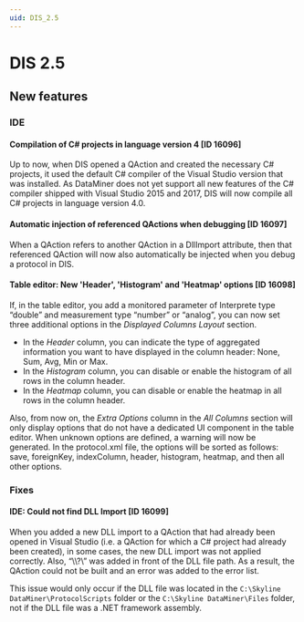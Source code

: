 ```yaml
---
uid: DIS_2.5
---
```


# DIS 2.5

## New features

### IDE

#### Compilation of C# projects in language version 4 \[ID 16096\]

Up to now, when DIS opened a QAction and created the necessary C# projects, it used the default C# compiler of the Visual Studio version that was installed. As DataMiner does not yet support all new features of the C# compiler shipped with Visual Studio 2015 and 2017, DIS will now compile all C# projects in language version 4.0.

#### Automatic injection of referenced QActions when debugging \[ID 16097\]

When a QAction refers to another QAction in a DllImport attribute, then that referenced QAction will now also automatically be injected when you debug a protocol in DIS.

#### Table editor: New 'Header', 'Histogram' and 'Heatmap' options \[ID 16098\]

If, in the table editor, you add a monitored parameter of Interprete type “double” and measurement type “number” or “analog”, you can now set three additional options in the *Displayed Columns Layout* section.

- In the *Header* column, you can indicate the type of aggregated information you want to have displayed in the column header: None, Sum, Avg, Min or Max.
- In the *Histogram* column, you can disable or enable the histogram of all rows in the column header.
- In the *Heatmap* column, you can disable or enable the heatmap in all rows in the column header.

Also, from now on, the *Extra Options* column in the *All Columns* section will only display options that do not have a dedicated UI component in the table editor. When unknown options are defined, a warning will now be generated. In the protocol.xml file, the options will be sorted as follows: save, foreignKey, indexColumn, header, histogram, heatmap, and then all other options.

### Fixes

#### IDE: Could not find DLL Import \[ID 16099\]

When you added a new DLL import to a QAction that had already been opened in Visual Studio (i.e. a QAction for which a C# project had already been created), in some cases, the new DLL import was not applied correctly. Also, “\\\\?\\” was added in front of the DLL file path. As a result, the QAction could not be built and an error was added to the error list.

This issue would only occur if the DLL file was located in the `C:\Skyline DataMiner\ProtocolScripts` folder or the `C:\Skyline DataMiner\Files` folder, not if the DLL file was a .NET framework assembly.
